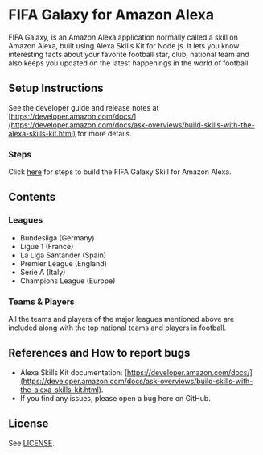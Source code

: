 # FIFA Galaxy for Amazon Alexa
FIFA Galaxy, is an Amazon Alexa application normally called a skill on Amazon Alexa, built using Alexa Skills Kit for Node.js. It lets you know interesting facts about your favorite football star, club, national team and also keeps you updated on the latest happenings in the world of football.

## Setup Instructions
See the developer guide and release notes at [https://developer.amazon.com/docs/](https://developer.amazon.com/docs/ask-overviews/build-skills-with-the-alexa-skills-kit.html) for more details.

### Steps
Click [here](./instructions/1-voice-user-interface.md) for steps to build the FIFA Galaxy Skill for Amazon Alexa.

## Contents
### Leagues
* Bundesliga (Germany) 
* Ligue 1 (France) 
* La Liga Santander (Spain) 
* Premier League (England) 
* Serie A (Italy) 
* Champions League (Europe) 
### Teams & Players
All the teams and players of the major leagues mentioned above are included along with the top national teams and players in football.

## References and How to report bugs
* Alexa Skills Kit documentation: [https://developer.amazon.com/docs/](https://developer.amazon.com/docs/ask-overviews/build-skills-with-the-alexa-skills-kit.html).
* If you find any issues, please open a bug here on GitHub.

## License
See [LICENSE](LICENSE).